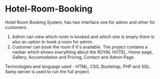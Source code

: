 # Hotel-Room-Booking
Hotel Room Booking System, has two interface one for admin and other for customers.
1. Admin can view which room is booked and which one is empty there is also an option to book a room for admin.
2. Customer can book the room if it's available.
The project contains a navbar which shows everything about the ROYAL HOTEL, Home page, Gallery, Accomodation and Pricing, Contact and Admin Page.

Technologies and language used - HTML, CSS, Bootstrap, PHP and SQL.
                                 Xamp server is used to run the full project.
